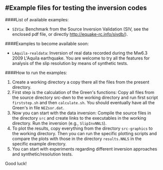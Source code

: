 #Example files for testing the inversion codes
----------------------------------------------

####List of available examples:
 - `SIV1a`: Benchmark from the Source Inversion Validation (SIV, see the enclosed pdf file, or directly http://equake-rc.info/sivdb/).
 
####Examples to become available soon:
 - `LAquila-realdata`: Inversion of real data recorded during the Mw6.3 2009 L'Aquila earthquake. You are welcome to try all the features for analysis of the slip resolution by means of synthetic tests.

####How to run the examples:
 1. Create a working directory a copy there all the files from the present directory.
 2. First step is the calculation of the Green's functions: Copy all files from the source directory src-dwn to the working directory and run first script  `firststep.sh` and then `calculate.sh`. You should eventually have all the Green's in file `NEZsor.dat`.
 3. Now you can start with the data inversion: Compile the source files in the directory `src` and create links to the executables in the working directory. Run the inversion (e.g., `SlipInvNNLS`).
 4. To plot the results, copy everything from the directory `src-graphics` to the working directory. Then you can run the specific plotting scripts and compare the plots with those in the directory `results.NNLS` in the specific example directory.
 5. You can start with experiments regarding different inversion approaches and synthetic/resolution tests.

Good luck!
